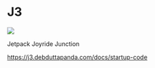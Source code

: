 
# J3
[![](https://jitpack.io/v/Debdutta-Panda/J3.svg)](https://jitpack.io/#Debdutta-Panda/J3)

Jetpack Joyride Junction

https://j3.debduttapanda.com/docs/startup-code
